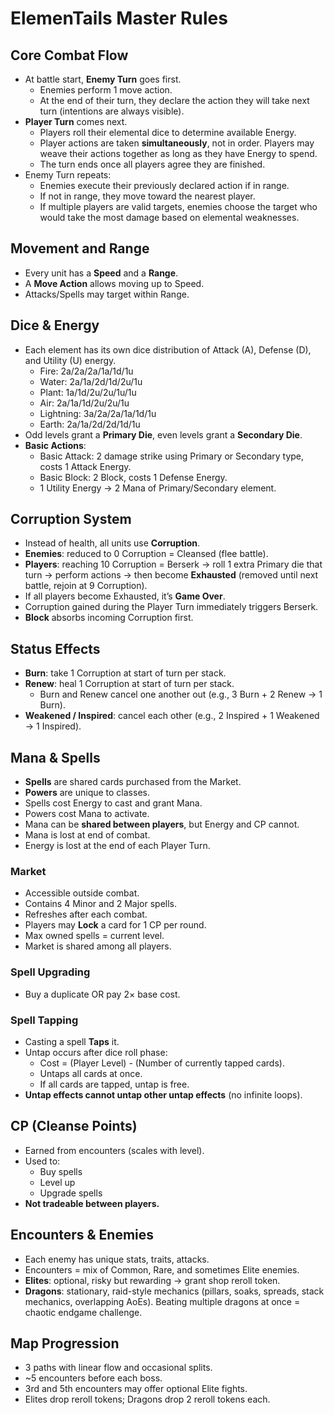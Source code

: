 # ElemenTails Master Rules

## Core Combat Flow
- At battle start, **Enemy Turn** goes first.
  - Enemies perform 1 move action.
  - At the end of their turn, they declare the action they will take next turn (intentions are always visible).
- **Player Turn** comes next.
  - Players roll their elemental dice to determine available Energy.
  - Player actions are taken **simultaneously**, not in order. Players may weave their actions together as long as they have Energy to spend.
  - The turn ends once all players agree they are finished.
- Enemy Turn repeats:
  - Enemies execute their previously declared action if in range.
  - If not in range, they move toward the nearest player.
  - If multiple players are valid targets, enemies choose the target who would take the most damage based on elemental weaknesses.

## Movement and Range
- Every unit has a **Speed** and a **Range**.
- A **Move Action** allows moving up to Speed.
- Attacks/Spells may target within Range.

## Dice & Energy
- Each element has its own dice distribution of Attack (A), Defense (D), and Utility (U) energy.
  - Fire: 2a/2a/2a/1a/1d/1u  
  - Water: 2a/1a/2d/1d/2u/1u  
  - Plant: 1a/1d/2u/2u/1u/1u  
  - Air: 2a/1a/1d/2u/2u/1u  
  - Lightning: 3a/2a/2a/1a/1d/1u  
  - Earth: 2a/1a/2d/2d/1d/1u
- Odd levels grant a **Primary Die**, even levels grant a **Secondary Die**.
- **Basic Actions**:
  - Basic Attack: 2 damage strike using Primary or Secondary type, costs 1 Attack Energy.
  - Basic Block: 2 Block, costs 1 Defense Energy.
  - 1 Utility Energy → 2 Mana of Primary/Secondary element.

## Corruption System
- Instead of health, all units use **Corruption**.
- **Enemies**: reduced to 0 Corruption = Cleansed (flee battle).
- **Players**: reaching 10 Corruption = Berserk → roll 1 extra Primary die that turn → perform actions → then become **Exhausted** (removed until next battle, rejoin at 9 Corruption).
- If all players become Exhausted, it’s **Game Over**.
- Corruption gained during the Player Turn immediately triggers Berserk.
- **Block** absorbs incoming Corruption first.

## Status Effects
- **Burn**: take 1 Corruption at start of turn per stack.  
- **Renew**: heal 1 Corruption at start of turn per stack.  
  - Burn and Renew cancel one another out (e.g., 3 Burn + 2 Renew → 1 Burn).  
- **Weakened / Inspired**: cancel each other (e.g., 2 Inspired + 1 Weakened → 1 Inspired).

## Mana & Spells
- **Spells** are shared cards purchased from the Market.  
- **Powers** are unique to classes.  
- Spells cost Energy to cast and grant Mana.  
- Powers cost Mana to activate.  
- Mana can be **shared between players**, but Energy and CP cannot.  
- Mana is lost at end of combat.  
- Energy is lost at the end of each Player Turn.

### Market
- Accessible outside combat.  
- Contains 4 Minor and 2 Major spells.  
- Refreshes after each combat.  
- Players may **Lock** a card for 1 CP per round.  
- Max owned spells = current level.  
- Market is shared among all players.  

### Spell Upgrading
- Buy a duplicate OR pay 2× base cost.  

### Spell Tapping
- Casting a spell **Taps** it.  
- Untap occurs after dice roll phase:  
  - Cost = (Player Level) - (Number of currently tapped cards).  
  - Untaps all cards at once.  
  - If all cards are tapped, untap is free.  
- **Untap effects cannot untap other untap effects** (no infinite loops).

## CP (Cleanse Points)
- Earned from encounters (scales with level).  
- Used to:  
  - Buy spells  
  - Level up  
  - Upgrade spells  
- **Not tradeable between players.**

## Encounters & Enemies
- Each enemy has unique stats, traits, attacks.  
- Encounters = mix of Common, Rare, and sometimes Elite enemies.  
- **Elites**: optional, risky but rewarding → grant shop reroll token.  
- **Dragons**: stationary, raid-style mechanics (pillars, soaks, spreads, stack mechanics, overlapping AoEs). Beating multiple dragons at once = chaotic endgame challenge.  

## Map Progression
- 3 paths with linear flow and occasional splits.  
- ~5 encounters before each boss.  
- 3rd and 5th encounters may offer optional Elite fights.  
- Elites drop reroll tokens; Dragons drop 2 reroll tokens each.  
